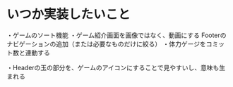 # いつか実装したいこと
・ゲームのソート機能
・ゲーム紹介画面を画像ではなく、動画にする
Footerのナビゲーションの追加（または必要なものだけに絞る）
・体力ゲージをコミット数と連動する

・Headerの玉の部分を、ゲームのアイコンにすることで見やすいし、意味も生まれる